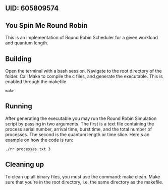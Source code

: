 ## UID: 605809574

## You Spin Me Round Robin

This is an implementation of Round Robin Scheduler for a given workload and quantum length.

## Building

Open the terminal with a bash session. Navigate to the root directory of the folder. Call Make to compile the c files, and generate the executable. This is enabled through the makefile

```
make
```

## Running

After generating the executable you may run the Round Robin Simulation script by passing in two arguments. The first is a text file containing the process serial number, arrival time, burst time, and the total number of processes. The second is the quantum length or time slice. Here's an example on how the code is run:

```
./rr processes.txt 3
```

## Cleaning up

To clean up all binary files, you must use the command: make clean. Make sure that you're in the root directory, i.e. the same directory as the makefile.

